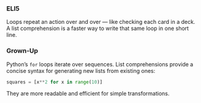 ### ELI5
Loops repeat an action over and over — like checking each card in a deck. A list comprehension is a faster way to write that same loop in one short line.

### Grown-Up
Python’s `for` loops iterate over sequences. List comprehensions provide a concise syntax for generating new lists from existing ones:
```python
squares = [x**2 for x in range(10)]
```
They are more readable and efficient for simple transformations.
